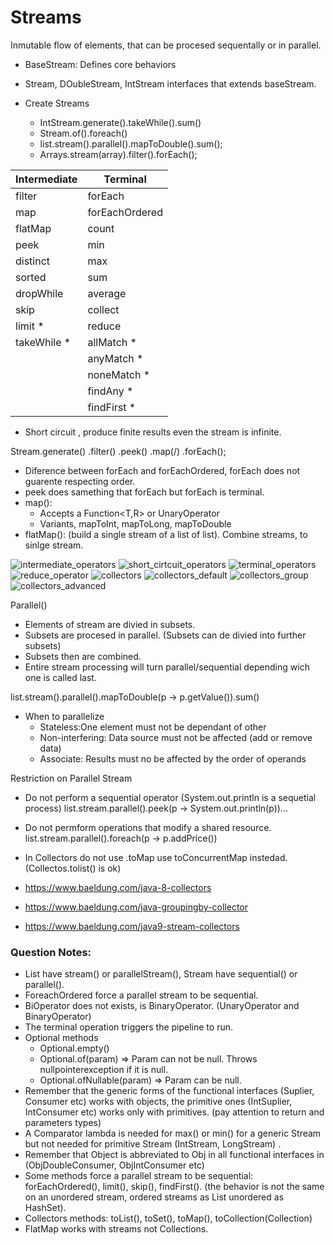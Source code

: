 # Streams
Inmutable flow of elements, that can be procesed sequentally or in parallel.
- BaseStream: Defines core behaviors
- Stream, DOubleStream, IntStream interfaces that extends baseStream.

- Create Streams
  - IntStream.generate().takeWhile().sum()
  - Stream.of().foreach()
  - list.stream().parallel().mapToDouble().sum();
  - Arrays.stream(array).filter().forEach();

|Intermediate   |Terminal   | 
|---|---|
|filter   | forEach  |
|map   | forEachOrdered |
|flatMap   | count  |
|peek   | min  |
|distinct   | max  |
|sorted   | sum  |
|dropWhile   | average  |
|skip   |collect   |
|limit *  | reduce  |
|takeWhile *   | allMatch * |
|   | anyMatch * |
|   | noneMatch * |
|   | findAny * |
|   | findFirst * |

* Short circuit , produce finite results even the stream is infinite.

Stream.generate(<Suplier>)
.filter(<Predicate>)
.peek(<Consumer>)
.map(<Function>/<UnaryOperator>)
.forEach(<Consumer>);

- Diference between forEach and forEachOrdered, forEach does not guarente respecting order.
- peek does samething that forEach but forEach is terminal.
- map():
    - Accepts a Function<T,R> or UnaryOperator<T>
    - Variants, mapToInt, mapToLong, mapToDouble
- flatMap(): (build a single stream of a list of list). Combine streams, to sinlge stream.

![intermediate_operators](docs/intermediate_operators.png)
![short_cirtcuit_operators](docs/short_cirtcuit_operators.png)
![terminal_operators](docs/terminal_operators.png)
![reduce_operator](docs/reduce_operator.png)
![collectors](docs/collectors.png)
![collectors_default](docs/collectors_default.png)
![collectors_group](docs/collectors_group.png)
![collectors_advanced](docs/collectors_advanced.png)

Parallel()
- Elements of stream are divied in subsets.
- Subsets are procesed in parallel. (Subsets can de divied into further subsets)
- Subsets then are combined.
- Entire stream processing will turn parallel/sequential depending wich one is called last.

list.stream().parallel().mapToDouble(p -> p.getValue()).sum()

 - When to parallelize
    - Stateless:One element must not be dependant of other
    - Non-interfering: Data source must not be affected (add or remove data)
    - Associate: Results must no be affected by the order of operands

Restriction on Parallel Stream

- Do not perform a sequential operator (System.out.println is a sequetial process)
    list.stream.parallel().peek(p -> System.out.println(p))...
- Do not permform operations that modify a shared resource.
  list.stream.parallel().foreach(p -> p.addPrice())
- In Collectors do not use .toMap use toConcurrentMap instedad. (Collectos.tolist() is ok) 

- https://www.baeldung.com/java-8-collectors
- https://www.baeldung.com/java-groupingby-collector
- https://www.baeldung.com/java9-stream-collectors

### Question Notes:
- List have stream() or parallelStream(), Stream have sequential() or parallel().
- ForeachOrdered force a parallel stream to be sequential.
- BiOperator does not exists, is BinaryOperator. (UnaryOperator and BinaryOperator)
- The terminal operation triggers the pipeline to run.
- Optional methods
    - Optional.empty()
    - Optional.of(param) => Param can not be null. Throws nullpointerexception if it is null.
    - Optional.ofNullable(param) => Param can be null.
- Remember that the generic forms of the functional interfaces (Suplier<T>, Consumer<T> etc) works with objects, the primitive ones (IntSuplier, IntConsumer etc) works only with primitives. (pay attention to return and parameters types)
- A Comparator lambda is needed for max() or min() for a generic Stream but not needed for primitive Stream  (IntStream, LongStream) .
- Remember that Object is abbreviated to Obj in all functional interfaces in (ObjDoubleConsumer, ObjIntConsumer etc)
- Some methods force a parallel stream to be sequential: forEachOrdered(), limit(), skip(), findFirst(). (the behavior is not the same on an unordered stream, ordered streams as List unordered as HashSet).
- Collectors methods: toList(), toSet(), toMap(), toCollection(Collection)
- FlatMap works with streams not Collections.

